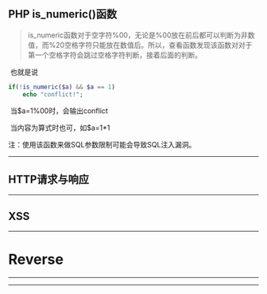 ## PHP is_numeric()函数

> is_numeric函数对于空字符%00，无论是%00放在前后都可以判断为非数值，而%20空格字符只能放在数值后。所以，查看函数发现该函数对对于第一个空格字符会跳过空格字符判断，接着后面的判断。

​	也就是说

```php
if(!is_numeric($a) && $a == 1)
    echo "conflict!";
```

​	当\$a=1%00时，会输出conflict

​	当内容为算式时也可，如$a=1*1



注：使用该函数来做SQL参数限制可能会导致SQL注入漏洞。

----

## HTTP请求与响应





----

## XSS











----

# Reverse

----

----

